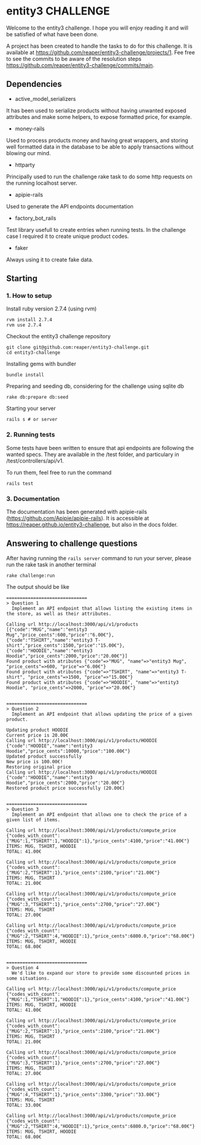 # entity3 CHALLENGE

Welcome to the entity3 challenge.
I hope you will enjoy reading it and will be satisfied of what have been done.

A project has been created to handle the tasks to do for this challenge. It is available at https://github.com/reaper/entity3-challenge/projects/1.
Fee free to see the commits to be aware of the resolution steps https://github.com/reaper/entity3-challenge/commits/main.

## Dependencies

- active_model_serializers

It has been used to serialize products without having unwanted exposed attributes and make some helpers, to expose formatted price, for example.

- money-rails

Used to process products money and having great wrappers, and storing well formatted data in the database to be able to apply transactions without blowing our mind.

- httparty

Principally used to run the challenge rake task to do some http requests on the running localhost server.

- apipie-rails

Used to generate the API endpoints documentation

- factory_bot_rails

Test library usefull to create entries when running tests. In the challenge case I required it to create unique product codes.

- faker

Always using it to create fake data.

## Starting
### 1. How to setup

Install ruby version 2.7.4 (using rvm)
```
rvm install 2.7.4
rvm use 2.7.4
```

Checkout the entity3 challenge repository
```
git clone git@github.com:reaper/entity3-challenge.git
cd entity3-challenge
```

Installing gems with bundler
```
bundle install
```

Preparing and seeding db, considering for the challenge using sqlite db
```
rake db:prepare db:seed
```

Starting your server
```
rails s # or server
```

### 2. Running tests

Some tests have been written to ensure that api endpoints are following the wanted specs.
They are available in the /test folder, and particulary in /test/controllers/api/v1.

To run them, feel free to run the command
```
rails test
```

### 3. Documentation

The documentation has been generated with apipie-rails (https://github.com/Apipie/apipie-rails).
It is accessible at https://reaper.github.io/entity3-challenge, but also in the docs folder.

## Answering to challenge questions

After having running the ```rails server``` command to run your server, please run the rake task in another terminal
```
rake challenge:run
```

The output should be like
```
==============================
> Question 1
  Implement an API endpoint that allows listing the existing items in the store, as well as their attributes.

Calling url http://localhost:3000/api/v1/products
[{"code":"MUG","name":"entity3 Mug","price_cents":600,"price":"6.00€"},{"code":"TSHIRT","name":"entity3 T-shirt","price_cents":1500,"price":"15.00€"},{"code":"HOODIE","name":"entity3 Hoodie","price_cents":2000,"price":"20.00€"}]
Found product with atributes {"code"=>"MUG", "name"=>"entity3 Mug", "price_cents"=>600, "price"=>"6.00€"}
Found product with atributes {"code"=>"TSHIRT", "name"=>"entity3 T-shirt", "price_cents"=>1500, "price"=>"15.00€"}
Found product with atributes {"code"=>"HOODIE", "name"=>"entity3 Hoodie", "price_cents"=>2000, "price"=>"20.00€"}


==============================
> Question 2
  Implement an API endpoint that allows updating the price of a given product.

Updating product HOODIE
Current price is 20.00€
Calling url http://localhost:3000/api/v1/products/HOODIE
{"code":"HOODIE","name":"entity3 Hoodie","price_cents":10000,"price":"100.00€"}
Updated product successfully
New price is 100.00€!
Restoring original price
Calling url http://localhost:3000/api/v1/products/HOODIE
{"code":"HOODIE","name":"entity3 Hoodie","price_cents":2000,"price":"20.00€"}
Restored product price successfully (20.00€)


==============================
> Question 3
  Implement an API endpoint that allows one to check the price of a given list of items.

Calling url http://localhost:3000/api/v1/products/compute_price
{"codes_with_count":{"MUG":1,"TSHIRT":1,"HOODIE":1},"price_cents":4100,"price":"41.00€"}
ITEMS: MUG, TSHIRT, HOODIE
TOTAL: 41.00€

Calling url http://localhost:3000/api/v1/products/compute_price
{"codes_with_count":{"MUG":2,"TSHIRT":1},"price_cents":2100,"price":"21.00€"}
ITEMS: MUG, TSHIRT
TOTAL: 21.00€

Calling url http://localhost:3000/api/v1/products/compute_price
{"codes_with_count":{"MUG":3,"TSHIRT":1},"price_cents":2700,"price":"27.00€"}
ITEMS: MUG, TSHIRT
TOTAL: 27.00€

Calling url http://localhost:3000/api/v1/products/compute_price
{"codes_with_count":{"MUG":2,"TSHIRT":4,"HOODIE":1},"price_cents":6800.0,"price":"68.00€"}
ITEMS: MUG, TSHIRT, HOODIE
TOTAL: 68.00€


==============================
> Question 4
  We'd like to expand our store to provide some discounted prices in some situations.

Calling url http://localhost:3000/api/v1/products/compute_price
{"codes_with_count":{"MUG":1,"TSHIRT":1,"HOODIE":1},"price_cents":4100,"price":"41.00€"}
ITEMS: MUG, TSHIRT, HOODIE
TOTAL: 41.00€

Calling url http://localhost:3000/api/v1/products/compute_price
{"codes_with_count":{"MUG":2,"TSHIRT":1},"price_cents":2100,"price":"21.00€"}
ITEMS: MUG, TSHIRT
TOTAL: 21.00€

Calling url http://localhost:3000/api/v1/products/compute_price
{"codes_with_count":{"MUG":3,"TSHIRT":1},"price_cents":2700,"price":"27.00€"}
ITEMS: MUG, TSHIRT
TOTAL: 27.00€

Calling url http://localhost:3000/api/v1/products/compute_price
{"codes_with_count":{"MUG":4,"TSHIRT":1},"price_cents":3300,"price":"33.00€"}
ITEMS: MUG, TSHIRT
TOTAL: 33.00€

Calling url http://localhost:3000/api/v1/products/compute_price
{"codes_with_count":{"MUG":2,"TSHIRT":4,"HOODIE":1},"price_cents":6800.0,"price":"68.00€"}
ITEMS: MUG, TSHIRT, HOODIE
TOTAL: 68.00€
```
